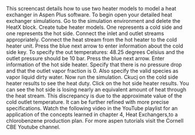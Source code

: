 This screencast details how to use two heater models to model a heat exchanger in Aspen Plus software.
To begin open your detailed heat exchanger simulations.
Go to the simulation environment and delete the HeatX block.
Create tube heater models.
One represents a cold side and one represents the hot side.
Connect the inlet and outlet streams appropriately.
Connect the heat stream from the hot heater to the cold heater unit.
Press the blue next arrow to enter information about the cold side key.
To specify the out temperatures: 48.25 degrees Celsius and the outlet pressure should be 10 bar.
Press the blue next arrow. Enter information of the hot side heater. 
Specify that there is no pressure drop and that the outlet vapor fraction is 0.
Also specify the valid species as vapor liquid dirty water.
Now run the simulation.
Ckucj on the cold side heater results to see the heat duty.
Click on the hot side heater results.
You can see the hot side is losing nearly an equivalent amount of heat through the heat stream.
This discrepancy is due to the approximate value of the cold outlet temperature.
It can be further refined with more precise specifications.
Watch the following video in the YouTube playlist for an application of the concepts learned in chapter 4, Heat Exchangers,to a chlorobenzene production plan.
For more aspen tutorials visit the Cornell CBE Youtube channel.